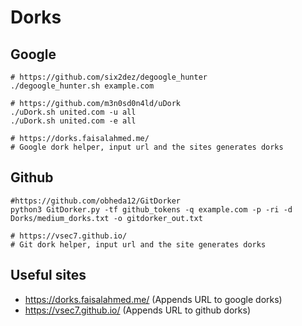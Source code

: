# Dorks

## Google

```
# https://github.com/six2dez/degoogle_hunter
./degoogle_hunter.sh example.com

# https://github.com/m3n0sd0n4ld/uDork
./uDork.sh united.com -u all
./uDork.sh united.com -e all

# https://dorks.faisalahmed.me/
# Google dork helper, input url and the sites generates dorks
```

## Github

```
#https://github.com/obheda12/GitDorker
python3 GitDorker.py -tf github_tokens -q example.com -p -ri -d Dorks/medium_dorks.txt -o gitdorker_out.txt

# https://vsec7.github.io/
# Git dork helper, input url and the site generates dorks
```

## Useful sites

- https://dorks.faisalahmed.me/ (Appends URL to google dorks)
- https://vsec7.github.io/ (Appends URL to github dorks)
